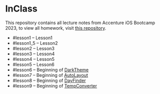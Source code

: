 # InClass

This repository contains all lecture notes from Accenture iOS Bootcamp 2023, to view all homework, visit [this repository](https://github.com/patricijav/HomeWorks).

- #lesson1 – Lesson1
- #lesson1_5 – Lesson2
- #lesson2 – Lesson3
- #lesson3 – Lesson4
- #lesson4 – Lesson5
- #lesson5 – Lesson6
- #lesson6 – Beginning of [DarkTheme](https://github.com/patricijav/DarkTheme)
- #lesson7 – Beginning of [AutoLayout](https://github.com/patricijav/AutoLayout)
- #lesson8 – Beginning of [DayFinder](https://github.com/patricijav/DayFinder)
- #lesson9 – Beginning of [TempConverter](https://github.com/patricijav/TempConverter)
